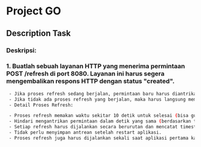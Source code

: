 # Project GO


## Description Task


### Deskripsi:
### 1. Buatlah sebuah layanan HTTP yang menerima permintaan POST /refresh di port 8080. Layanan ini harus segera mengembalikan respons HTTP dengan status "created".

```bash
 - Jika proses refresh sedang berjalan, permintaan baru harus diantrikan.
 - Jika tidak ada proses refresh yang berjalan, maka harus langsung memulai proses refresh.
 - Detail Proses Refresh:

 - Proses refresh memakan waktu sekitar 10 detik untuk selesai (bisa gunakan sleep).
 - Hindari mengantrikan permintaan dalam detik yang sama (berdasarkan timestamp Unix).
 - Setiap refresh harus dijalankan secara berurutan dan mencatat timestamp kapan permintaan dilakukan.
 - Tidak perlu menyimpan antrean setelah restart aplikasi.
 - Proses refresh juga harus dijalankan sekali saat aplikasi pertama kali dijalankan.
```
